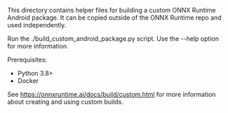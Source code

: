 This directory contains helper files for building a custom ONNX Runtime Android package. It can be copied outside of the ONNX Runtime repo and used independently.

Run the ./build_custom_android_package.py script. Use the --help option for more information.

Prerequisites:
- Python 3.8+
- Docker

See https://onnxruntime.ai/docs/build/custom.html for more information about creating and using custom builds.

